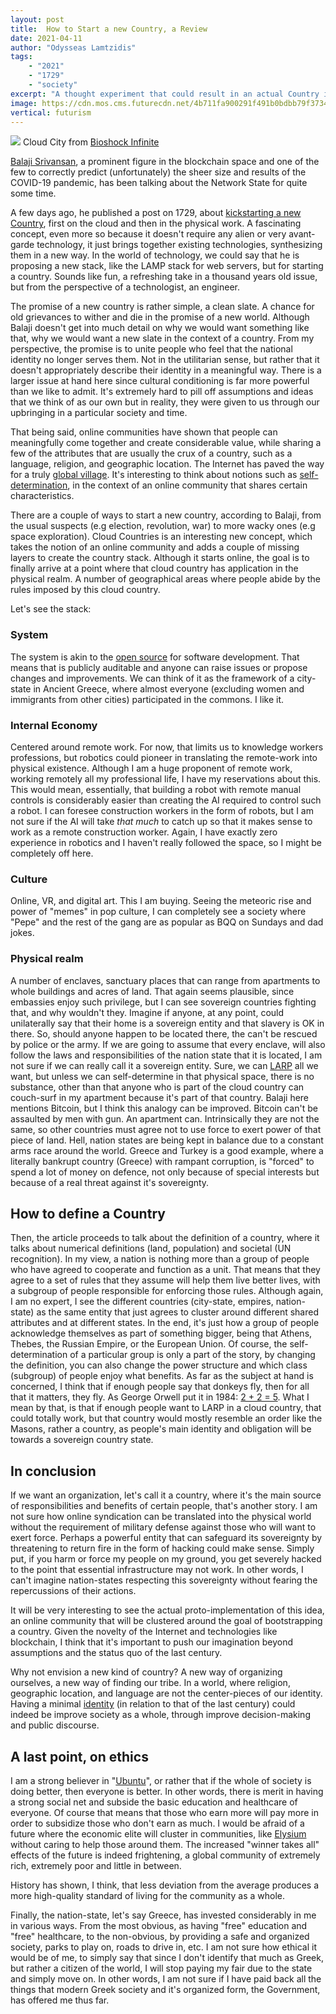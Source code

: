 ```yaml
---
layout: post
title:	How to Start a new Country, a Review
date: 2021-04-11
author: "Odysseas Lamtzidis"
tags:
    - "2021"
    - "1729"
    - "society"
excerpt: "A thought experiment that could result in an actual Country in the Cloud"
image: https://cdn.mos.cms.futurecdn.net/4b711fa900291f491b0bdbb79f37342d.jpg
vertical: futurism
---
```


![](https://cdn.mos.cms.futurecdn.net/4b711fa900291f491b0bdbb79f37342d.jpg)
Cloud City from [Bioshock Infinite](https://bioshock.fandom.com/wiki/Columbia)

[Balaji Srivansan](https://balajis.com/about/), a prominent figure in the blockchain space and one of the few to correctly predict (unfortunately) the sheer size and results of the COVID-19 pandemic, has been talking about the Network State for quite some time. 

A few days ago, he published a post on 1729, about [kickstarting a new Country](https://1729.com/how-to-start-a-new-country/), first on the cloud and then in the physical work. A fascinating concept, even more so because it doesn't require any alien or very avant-garde technology, it just brings together existing technologies, synthesizing them in a new way. In the world of technology, we could say that he is proposing a new stack, like the LAMP stack for web servers, but for starting a country. Sounds like fun, a refreshing take in a thousand years old issue, but from the perspective of a technologist, an engineer.

The promise of a new country is rather simple, a clean slate. A chance for old grievances to wither and die in the promise of a new world. Although Balaji doesn't get into much detail on why we would want something like that, why we would want a new slate in the context of a country. 
From my perspective, the promise is to unite people who feel that the national identity no longer serves them. Not in the utilitarian sense, but rather that it doesn't appropriately describe their identity in a meaningful way. There is a larger issue at hand here since cultural conditioning is far more powerful than we like to admit. It's extremely hard to pill off assumptions and ideas that we think of as our own but in reality, they were given to us through our upbringing in a particular society and time. 

That being said, online communities have shown that people can meaningfully come together and create considerable value, while sharing a few of the attributes that are usually the crux of a country, such as a language, religion, and geographic location. The Internet has paved the way for a truly [global village](https://en.wikipedia.org/wiki/Global_village). It's interesting to think about notions such as [self-determination](https://en.wikipedia.org/wiki/Self-determination), in the context of an online community that shares certain characteristics. 

There are a couple of ways to start a new country, according to Balaji, from the usual suspects (e.g election, revolution, war) to more wacky ones (e.g space exploration). Cloud Countries is an interesting new concept, which takes the notion of an online community and adds a couple of missing layers to create the country stack. Although it starts online, the goal is to finally arrive at a point where that cloud country has application in the physical realm.  A number of geographical areas where people abide by the rules imposed by this cloud country.

Let's see the stack:

### System

The system is akin to the [open source](https://en.wikipedia.org/wiki/Open_source) for software development. That means that is publicly auditable and anyone can raise issues or propose changes and improvements. We can think of it as the framework of a city-state in Ancient Greece, where almost everyone (excluding women and immigrants from other cities) participated in the commons. I like it.

### Internal Economy

Centered around remote work. For now, that limits us to knowledge workers professions, but robotics could pioneer in translating the remote-work into physical existence. Although I am a huge proponent of remote work, working remotely all my professional life, Ι have my reservations about this. This would mean, essentially,  that building a robot with remote manual controls is considerably easier than creating the AI required to control such a robot. I can foresee construction workers in the form of robots, but I am not sure if the AI will take *that much* to catch up so that it makes sense to work as a remote construction worker. Again, I have exactly zero experience in robotics and I haven't really followed the space, so I might be completely off here.

### Culture

 Online, VR, and digital art. This I am buying. Seeing the meteoric rise and power of "memes" in pop culture, I can completely see a society where "Pepe" and the rest of the gang are as popular as BQQ on Sundays and dad jokes.  

### Physical realm

A number of enclaves, sanctuary places that can range from apartments to whole buildings and acres of land. That again seems plausible, since embassies enjoy such privilege, but I can see sovereign countries fighting that, and why wouldn't they. Imagine if anyone, at any point, could unilaterally say that their home is a sovereign entity and that slavery is OK in there. So, should anyone happen to be located there, the can't be rescued by police or the army. If we are going to assume that every enclave, will also follow the laws and responsibilities of the nation state that it is located, I am not sure if we can really call it a sovereign entity. Sure, we can [LARP](https://en.wikipedia.org/wiki/Live_action_role-playing_game) all we want, but unless we can self-determine in that physical space, there is no substance, other than that anyone who is part of the cloud country can couch-surf in my apartment because it's part of that country. Balaji here mentions Bitcoin, but I think this analogy can be improved. Bitcoin can't be assaulted by men with gun. An apartment can. Intrinsically they are not the same, so other countries must agree not to use force to exert power of that piece of land. Hell, nation states are being kept in balance due to a constant arms race around the world. Greece and Turkey is a good example, where a literally bankrupt country (Greece) with rampant corruption, is "forced" to spend a lot of money on defence, not only because of special interests but because of a real threat against it's sovereignty. 

## How to define a Country

Then, the article proceeds to talk about the definition of a country, where it talks about numerical definitions (land, population) and societal (UN recognition). In my view, a nation is nothing more than a group of people who have agreed to cooperate and function as a unit. That means that they agree to a set of rules that they assume will help them live better lives, with a subgroup of people responsible for enforcing those rules. Although again, I am no expert, I see the different countries (city-state, empires, nation-state) as the same entity that just agrees to cluster around different shared attributes and at different states. In the end, it's just how a group of people acknowledge themselves as part of something bigger, being that Athens, Thebes, the Russian Empire, or the European Union.   Of course, the self-determination of a particular group is only a part of the story, by changing the definition, you can also change the power structure and which class (subgroup) of people enjoy what benefits. As far as the subject at hand is concerned, I think that if enough people say that donkeys fly, then for all that it matters, they fly. As George Orwell put it in 1984: [2 + 2 = 5](https://en.wikipedia.org/wiki/2_%2B_2_%3D_5). What I mean by that, is that if enough people want to LARP in a cloud country, that could totally work, but that country would mostly resemble an order like the Masons, rather a country, as people's main identity and obligation will be towards a sovereign country state. 

## In conclusion

If we want an organization, let's call it a country, where it's the main source of responsibilities and benefits of certain people, that's another story. I am not sure how online syndication can be translated into the physical world without the requirement of military defense against those who will want to exert force. Perhaps a powerful entity that can safeguard its sovereignty by threatening to return fire in the form of hacking could make sense. Simply put, if you harm or force my people on my ground, you get severely hacked to the point that essential infrastructure may not work. In other words, I can't imagine nation-states respecting this sovereignty without fearing the repercussions of their actions.

It will be very interesting to see the actual proto-implementation of this idea, an online community that will be clustered around the goal of bootstrapping a country. Given the novelty of the Internet and technologies like blockchain, I think that it's important to push our imagination beyond assumptions and the status quo of the last century.

Why not envision a new kind of country? A new way of organizing ourselves, a new way of finding our tribe. In a world, where religion, geographic location, and language are not the center-pieces of our identity. Having a minimal [identity](http://www.paulgraham.com/identity.html) (in relation to that of the last century) could indeed be improve society as a whole, through improve decision-making and public discourse.


## A last point, on ethics

I am a strong believer in "[Ubuntu](https://www.ttbook.org/interview/i-am-because-we-are-african-philosophy-ubuntu)", or rather that if the whole of society is doing better, then everyone is better. In other words, there is merit in having a strong social net and subside the basic education and healthcare of everyone. Of course that means that those who earn more will pay more in order to subsidize those who don't earn as much. I would be afraid of a future where the economic elite will cluster in communities, like [Elysium](https://en.wikipedia.org/wiki/Elysium_(film)) without caring to help those around them. The increased "winner takes all" effects of the future is indeed frightening, a global community of extremely rich, extremely poor and little in between. 

History has shown, I think, that less deviation from the average produces a more high-quality standard of living for the community as a whole.

Finally, the nation-state, let's say Greece, has invested considerably in me in various ways. From the most obvious, as having "free" education and "free" healthcare, to the non-obvious, by providing a safe and organized society, parks to play on, roads to drive in, etc. I am not sure how ethical it would be of me, to simply say that since I don't identify that much as Greek, but rather a citizen of the world, I will stop paying my fair due to the state and simply move on. In other words, I am not sure if I have paid back all the things that modern Greek society and it's organized form, the Government, has offered me thus far. 

